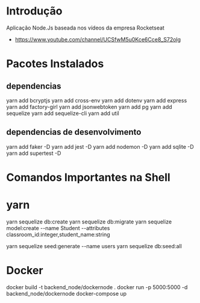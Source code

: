 # Introdução

Aplicação Node.Js baseada nos vídeos da empresa Rocketseat
- https://www.youtube.com/channel/UCSfwM5u0Kce6Cce8_S72olg

# Pacotes Instalados
## dependencias
yarn add bcryptjs
yarn add cross-env
yarn add dotenv
yarn add express
yarn add factory-girl
yarn add jsonwebtoken
yarn add pg
yarn add sequelize
yarn add sequelize-cli
yarn add util

## dependencias de desenvolvimento
yarn add faker -D
yarn add jest -D
yarn add nodemon -D
yarn add sqlite -D
yarn add supertest -D

# Comandos Importantes na Shell
# yarn
yarn sequelize db:create
yarn sequelize db:migrate
yarn sequelize model:create --name Student --attributes classroom_id:integer,student_name:string

yarn sequelize seed:generate --name users
yarn sequelize db:seed:all

# Docker
docker build -t backend_node/dockernode .
docker run -p 5000:5000 -d backend_node/dockernode
docker-compose up